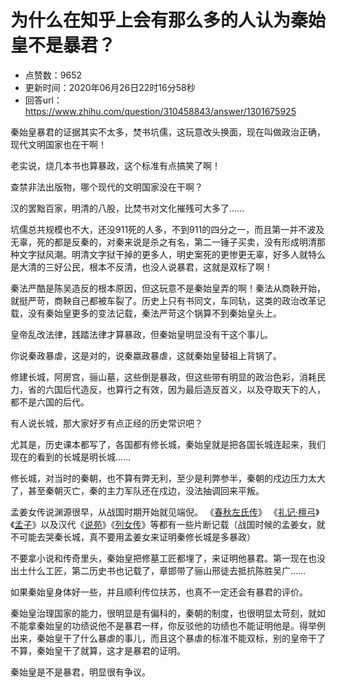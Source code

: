 # 为什么在知乎上会有那么多的人认为秦始皇不是暴君？
- 点赞数：9652
- 更新时间：2020年06月26日22时16分58秒
- 回答url：https://www.zhihu.com/question/310458843/answer/1301675925
<body>
 <p data-pid="JtRMgbli">秦始皇暴君的证据其实不太多，焚书坑儒，这玩意改头换面，现在叫做政治正确，现代文明国家也在干啊！</p>
 <p data-pid="omblT4ir">老实说，烧几本书也算暴政，这个标准有点搞笑了啊！</p>
 <p data-pid="xHC1kKl2">查禁非法出版物，哪个现代的文明国家没在干啊？</p>
 <p data-pid="itYmmBBE">汉的罢黜百家，明清的八股，比焚书对文化摧残可大多了……</p>
 <p data-pid="1IaW5xxO">坑儒总共规模也不大，还没911死的人多，不到911的四分之一，而且第一并不波及无辜，死的都是反秦的，对秦来说是杀之有名，第二一锤子买卖，没有形成明清那种文字狱风潮。明清文字狱干掉的更多人，明史案死的更惨更无辜，好多人就特么是大清的三好公民，根本不反清，也没人说暴君，这就是双标了啊！</p>
 <p data-pid="VWa0NBFK">秦法严酷是陈吴造反的根本原因，但这玩意不是秦始皇弄的啊！秦法从商鞅开始，就挺严苛，商鞅自己都被车裂了。历史上只有书同文，车同轨，这类的政治改革记载，没有秦始皇更多的变法记载，秦法严苛这个锅算不到秦始皇头上。</p>
 <p data-pid="iqeuUaLV">皇帝乱改法律，践踏法律才算暴政，但秦始皇明显没有干这个事儿。</p>
 <p data-pid="oRKQQM0E">你说秦政暴虐，这是对的，说秦嬴政暴虐，这就秦始皇替祖上背锅了。</p>
 <p data-pid="GqB1Q-YT">修建长城，阿房宫，骊山墓，这些倒是暴政，但这些带有明显的政治色彩，消耗民力，省的六国后代造反，也算行之有效，因为最后造反首义，以及夺取天下的人，都不是六国的后代。</p>
 <p data-pid="UGAy9-PW">有人说长城，那大家好歹有点正经的历史常识吧？</p>
 <p data-pid="eTdJezbz">尤其是，历史课本都写了，各国都有修长城，秦始皇就是把各国长城连起来，我们现在的看到的长城是明长城……</p>
 <p data-pid="jxne7dEa">修长城，对当时的秦朝，也不算有弊无利，至少是利弊参半，秦朝的戍边压力太大了，甚至秦朝灭亡，秦的主力军队还在戍边，没法抽调回来平叛。</p>
 <p data-pid="JlIyWEta">孟姜女传说渊源很早，从战国时期开始就见端倪。 《<a href="https://link.zhihu.com/?target=https%3A//baike.baidu.com/item/%25E6%2598%25A5%25E7%25A7%258B%25E5%25B7%25A6%25E6%25B0%258F%25E4%25BC%25A0" class=" wrap external" target="_blank" rel="nofollow noreferrer">春秋左氏传</a>》 《<a href="https://link.zhihu.com/?target=https%3A//baike.baidu.com/item/%25E7%25A4%25BC%25E8%25AE%25B0%25C2%25B7%25E6%25AA%2580%25E5%25BC%2593" class=" wrap external" target="_blank" rel="nofollow noreferrer">礼记·檀弓</a>》《<a href="https://link.zhihu.com/?target=https%3A//baike.baidu.com/item/%25E5%25AD%259F%25E5%25AD%2590/10855864" class=" wrap external" target="_blank" rel="nofollow noreferrer">孟子</a>》以及汉代《<a href="https://link.zhihu.com/?target=https%3A//baike.baidu.com/item/%25E8%25AF%25B4%25E8%258B%2591/10853387" class=" wrap external" target="_blank" rel="nofollow noreferrer">说苑</a>》《<a href="https://link.zhihu.com/?target=https%3A//baike.baidu.com/item/%25E5%2588%2597%25E5%25A5%25B3%25E4%25BC%25A0/869659" class=" wrap external" target="_blank" rel="nofollow noreferrer">列女传</a>》等都有一些片断记载（战国时候的孟姜女，就不可能去哭秦长城，真不要用孟姜女来证明秦修长城是多暴政）</p>
 <p data-pid="OXdu5NvJ">不要拿小说和传奇里头，秦始皇把修墓工匠都埋了，来证明他暴君。第一现在也没出土什么工匠，第二历史书也记载了，章邯带了骊山邢徒去抵抗陈胜吴广……</p>
 <p data-pid="-Wrvaimf">如果秦始皇身体好一些，并且顺利传位扶苏，也真不一定还会有暴君的评价。</p>
 <p data-pid="aUdrNNWN">秦始皇治理国家的能力，很明显是有偏科的，秦朝的制度，也很明显太苛刻，就如不能拿秦始皇的功绩说他不是暴君一样，你反驳他的功绩也不能证明他是。得举例出来，秦始皇干了什么暴虐的事儿，而且这个暴虐的标准不能双标，别的皇帝干了不算，秦始皇干了就算，这才是暴君的证明。</p>
 <p data-pid="lHAusvIE">秦始皇是不是暴君，明显很有争议。</p>
 <p></p>
</body>